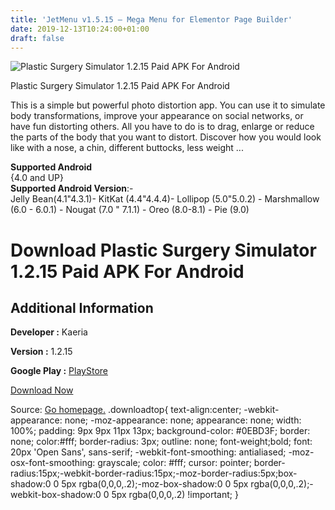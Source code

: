 ```yaml
---
title: 'JetMenu v1.5.15 – Mega Menu for Elementor Page Builder'
date: 2019-12-13T10:24:00+01:00
draft: false
---
```


![Plastic Surgery Simulator 1.2.15 Paid APK For Android](https://i0.wp.com/apkhome.net/wp-content/uploads/2019/11/Plastic-Surgery-Simulator-1.2.15-Paid.png "Plastic Surgery Simulator 1.2.15 Paid APK For Android")

  

Plastic Surgery Simulator 1.2.15 Paid APK For Android

This is a simple but powerful photo distortion app. You can use it to simulate body transformations, improve your appearance on social networks, or have fun distorting others. All you have to do is to drag, enlarge or reduce the parts of the body that you want to distort. Discover how you would look like with a nose, a chin, different buttocks, less weight ...

**Supported Android**  
{4.0 and UP}  
**Supported Android Version**:-  
Jelly Bean(4.1"4.3.1)- KitKat (4.4"4.4.4)- Lollipop (5.0"5.0.2) - Marshmallow (6.0 - 6.0.1) - Nougat (7.0 " 7.1.1) - Oreo (8.0-8.1) - Pie (9.0)

Download Plastic Surgery Simulator 1.2.15 Paid APK For Android
==============================================================

Additional Information
----------------------

**Developer :** Kaeria

**Version :** 1.2.15

**Google Play :** [PlayStore](https://play.google.com/store/apps/details?id=com.kaeriasarl.vps)

  

[Download Now](https://store4app.co/post/plastic-surgery-simulator-1-2-15-paid-apk-for-android_1574865949)

  
Source: [Go homepage.](https://store4app.co/post/plastic-surgery-simulator-1-2-15-paid-apk-for-android_1574865949) .downloadtop{ text-align:center; -webkit-appearance: none; -moz-appearance: none; appearance: none; width: 100%; padding: 9px 9px 11px 13px; background-color: #0EBD3F; border: none; color:#fff; border-radius: 3px; outline: none; font-weight;bold; font: 20px 'Open Sans', sans-serif; -webkit-font-smoothing: antialiased; -moz-osx-font-smoothing: grayscale; color: #fff; cursor: pointer; border-radius:15px;-webkit-border-radius:15px;-moz-border-radius:5px;box-shadow:0 0 5px rgba(0,0,0,.2);-moz-box-shadow:0 0 5px rgba(0,0,0,.2);-webkit-box-shadow:0 0 5px rgba(0,0,0,.2) !important; }